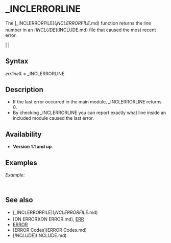 # _INCLERRORLINE

The [_INCLERRORFILE$](_INCLERRORFILE$.md) function returns the line number in an [$INCLUDE]($INCLUDE.md) file that caused the most recent error.

  

|  |

## Syntax

*errline&* = _INCLERRORLINE
  

## Description

* If the last error occurred in the main module, _INCLERRORLINE returns 0.
* By checking _INCLERRORLINE you can report exactly what line inside an included module caused the last error.

  

## Availability

* **Version 1.1 and up**.

  

## Examples

*Example:*

``` [ON ERROR](ON ERROR.md) [GOTO](GOTO.md) DebugLine  [ERROR](ERROR.md) 250 'simulated error code - an error in the main module leaves _INCLERRORLINE empty (= 0)  '[$INCLUDE]($INCLUDE.md):'haserror.bi'  [END](END.md)  DebugLine: [PRINT](PRINT.md) "An error occurred. Please contact support with the following details: [PRINT](PRINT.md) "ERROR "; [ERR](ERR.md); " ON LINE: "; [_ERRORLINE](_ERRORLINE.md) [IF](IF.md) _INCLERRORLINE [THEN](THEN.md)     [PRINT](PRINT.md) "    IN MODULE "; [_INCLERRORFILE$](_INCLERRORFILE$.md); " (line"; _INCLERRORLINE; ")" [END IF](END IF.md) [RESUME](RESUME.md) [NEXT](NEXT.md)  
```

``` An error occurred. Please contact support with the following details: ERROR  250  ON LINE:  6  An error occurred. Please contact support with the following details: ERROR  250  ON LINE:  9     IN MODULE haserror.bi ( line 1 )  
```

  

## See also

* [_INCLERRORFILE$](_INCLERRORFILE$.md)
* [ON ERROR](ON ERROR.md), [ERR](ERR.md)
* [ERROR](ERROR.md)
* [ERROR Codes](ERROR Codes.md)
* [$INCLUDE]($INCLUDE.md)

  
